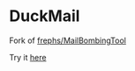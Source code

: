 # DuckMail
Fork of [frephs/MailBombingTool](https://github.com/frephs/MailBombingTool)

Try it [here](https://frephs.github.io/DuckDuckMail)
